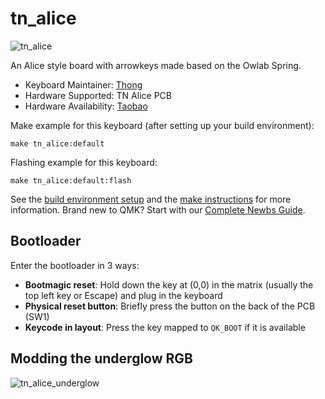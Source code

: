 # tn_alice

![tn_alice](https://imgur.com/a/9xCNjZz)

An Alice style board with arrowkeys made based on the Owlab Spring.

* Keyboard Maintainer: [Thong](https://github.com/thong-phn)
* Hardware Supported: TN Alice PCB 
* Hardware Availability: [Taobao](https://item.taobao.com/item.htm?id=691101549736&ft=t&toSite=main)

Make example for this keyboard (after setting up your build environment):

    make tn_alice:default

Flashing example for this keyboard:

    make tn_alice:default:flash

See the [build environment setup](https://docs.qmk.fm/#/getting_started_build_tools) and the [make instructions](https://docs.qmk.fm/#/getting_started_make_guide) for more information. Brand new to QMK? Start with our [Complete Newbs Guide](https://docs.qmk.fm/#/newbs).

## Bootloader

Enter the bootloader in 3 ways:

* **Bootmagic reset**: Hold down the key at (0,0) in the matrix (usually the top left key or Escape) and plug in the keyboard
* **Physical reset button**: Briefly press the button on the back of the PCB (SW1)
* **Keycode in layout**: Press the key mapped to `QK_BOOT` if it is available

## Modding the underglow RGB

![tn_alice_underglow](https://imgur.com/yxfHrVs)